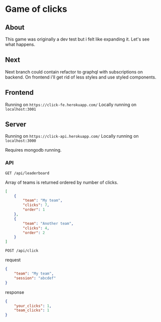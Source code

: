# Game of clicks
## About

This game was originally a dev test but i felt like expanding it. Let's see what happens. 

## Next

Next branch could contain refactor to graphql with subscriptions on backend. On frontend i'll get rid of less styles and use styled components.  

## Frontend
Running on `https://click-fe.herokuapp.com/`
Locally running on `localhost:3001`

## Server
Running on `https://click-api.herokuapp.com/`
Locally running on `localhost:3000`

Requires mongodb running.
### API
`
GET /api/leaderboard
`

Array of teams is returned ordered by number of clicks. 
```json
[
    {
        "team": "My team",
        "clicks": 7,
        "order": 1
    },
    {
        "team": "Another team",
        "clicks": 4,
        "order": 2
    }
]    
```

`
POST /api/click
`

request
```json
{
	"team": "My team",
	"session": "abcdef"
}
```

response
```json
{
    "your_clicks": 1,
    "team_clicks": 1
}
```
